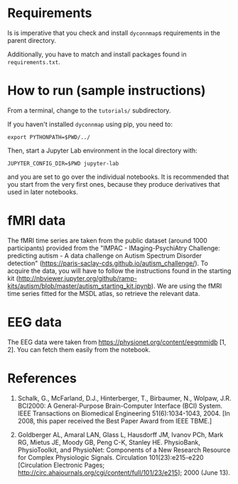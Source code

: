 # Requirements

Is is imperative that you check and install `dyconnmap`s requirements in the parent directory. 

Additionally, you have to match and install packages found in `requirements.txt`.

# How to run (sample instructions)

From a terminal, change to the `tutorials/` subdirectory.

If you haven't installed `dyconnmap` using pip, you need to:
```
export PYTHONPATH=$PWD/../
```
Then, start a Jupyter Lab environment in the local directory with:
```
JUPYTER_CONFIG_DIR=$PWD jupyter-lab
```

and you are set to go over the individual notebooks. It is recommended that you start from the very first ones, because they produce derivatives that used in later notebooks.

# fMRI data
The fMRI time series are taken from the public dataset (around 1000 participants) provided from the "IMPAC - IMaging-PsychiAtry Challenge: predicting autism - A data challenge on Autism Spectrum Disorder detection" (https://paris-saclay-cds.github.io/autism_challenge/).
To acquire the data, you will have to follow the instructions found in the starting kit (http://nbviewer.jupyter.org/github/ramp-kits/autism/blob/master/autism_starting_kit.ipynb). We are using the fMRI time series fitted for the MSDL atlas, so retrieve the relevant data.

# EEG data
The EEG data were taken from https://physionet.org/content/eegmmidb [1, 2].
You can fetch them easily from the notebook.

# References

1. Schalk, G., McFarland, D.J., Hinterberger, T., Birbaumer, N., Wolpaw, J.R. BCI2000: A General-Purpose Brain-Computer Interface (BCI) System. IEEE Transactions on Biomedical Engineering 51(6):1034-1043, 2004. [In 2008, this paper received the Best Paper Award from IEEE TBME.]

2. Goldberger AL, Amaral LAN, Glass L, Hausdorff JM, Ivanov PCh, Mark RG, Mietus JE, Moody GB, Peng C-K, Stanley HE. PhysioBank, PhysioToolkit, and PhysioNet: Components of a New Research Resource for Complex Physiologic Signals. Circulation 101(23):e215-e220 [Circulation Electronic Pages; http://circ.ahajournals.org/cgi/content/full/101/23/e215]; 2000 (June 13).
